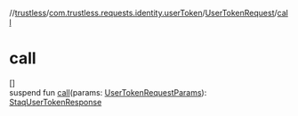//[trustless](../../../index.md)/[com.trustless.requests.identity.userToken](../index.md)/[UserTokenRequest](index.md)/[call](call.md)

# call

[]\
suspend fun [call](call.md)(params: [UserTokenRequestParams](../-user-token-request-params/index.md)): [StaqUserTokenResponse](../../com.trustless.requests.identity/-staq-user-token-response/index.md)
